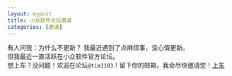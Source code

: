 ```yaml
---
layout: mypost
title: 小众软件论坛邀请
categories: [邀请]
---
```

有人问我：为什么不更新？
我最近遇到了点麻烦事，没心情更新。    
但我最近一直活跃在小众软件官方论坛。    
想上车？没问题！欢迎在论坛`@tim1103`！留下你的邮箱，我会尽快邀请您！[上车](https://blog.web-lab.ml/go/https://www.wjx.cn/jq/46880201.aspx)
